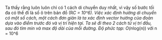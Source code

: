 Ta thấy rằng luôn luôn chỉ có 1 cách di chuyển duy nhất, vì vậy số bước tối đa có thể đi là số ô trên bản đồ (R*C = 10^6).
Việc xác định hướng di chuyển có một số cách, một cách đơn giản là ta xác định vector hướng của đoàn dựa vào điểm trước đó và vị trí hiện tại.
Ta sẽ đi theo 2 cách từ vị trí đầu, sau đó tìm min và max độ dài của mỗi đường.
Độ phức tạp: O(n*log(n)) với n = 10^6
 

